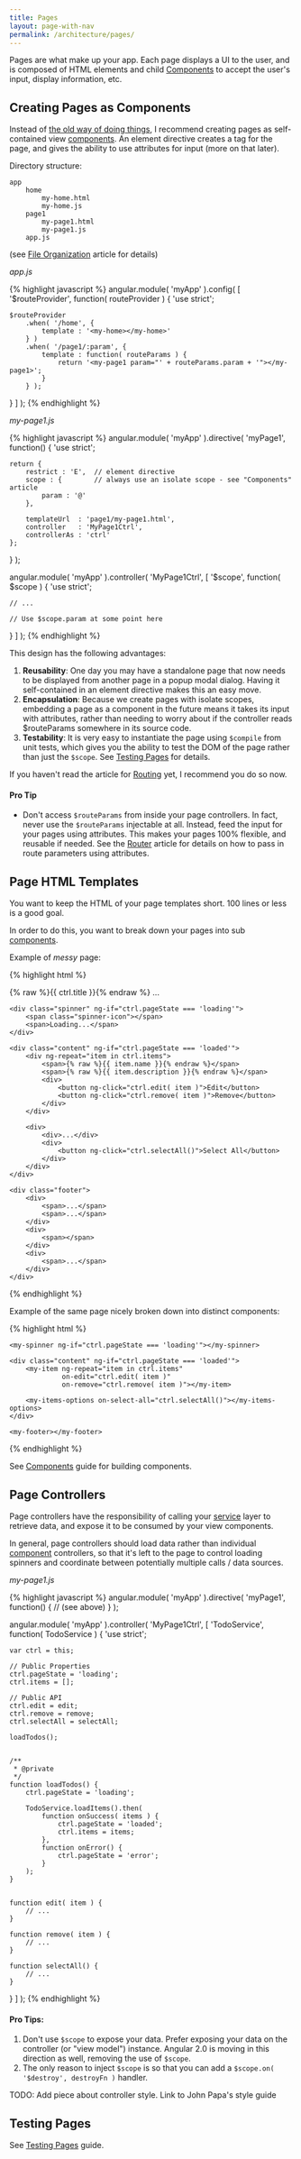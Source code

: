```yaml
---
title: Pages
layout: page-with-nav
permalink: /architecture/pages/
---
```


Pages are what make up your app. Each page displays a UI to the user, and is 
composed of HTML elements and child [Components](/architecture/components) to
accept the user's input, display information, etc.


## Creating Pages as Components

Instead of [the old way of doing things](architecture/pages-the-old-way-of-doing-things), 
I recommend creating pages as self-contained view [components](/architecture/components). 
An element directive creates a tag for the page, and gives the ability to use 
attributes for input (more on that later).

Directory structure:

    app
        home
            my-home.html
            my-home.js
        page1
            my-page1.html
            my-page1.js
        app.js

(see [File Organization](/architecture/file-organization) article for details)

*app.js*

{% highlight javascript %}
angular.module( 'myApp' ).config( [ '$routeProvider', function( routeProvider ) {
    'use strict';
    
    $routeProvider
        .when( '/home', {
            template : '<my-home></my-home>'
        } )
        .when( '/page1/:param', {
            template : function( routeParams ) {
                return '<my-page1 param="' + routeParams.param + '"></my-page1>';
            }
        } );

} ] );
{% endhighlight %}

*my-page1.js*

{% highlight javascript %}
angular.module( 'myApp' ).directive( 'myPage1', function() {
    'use strict';
    
    return {
        restrict : 'E',  // element directive
        scope : {        // always use an isolate scope - see "Components" article
            param : '@'
        },
        
        templateUrl  : 'page1/my-page1.html',
        controller   : 'MyPage1Ctrl',
        controllerAs : 'ctrl'
    };
    
} );


angular.module( 'myApp' ).controller( 'MyPage1Ctrl', [ '$scope', function( $scope ) {
    'use strict';
    
    // ...
    
    // Use $scope.param at some point here
} ] );
{% endhighlight %}


This design has the following advantages:

1. **Reusability**: One day you may have a standalone page that now needs to be
   displayed from another page in a popup modal dialog. Having it self-contained 
   in an element directive makes this an easy move.
2. **Encapsulation**: Because we create pages with isolate scopes, embedding a
   page as a component in the future means it takes its input with attributes,
   rather than needing to worry about if the controller reads $routeParams 
   somewhere in its source code.
3. **Testability**: It is very easy to instantiate the page using `$compile` 
   from unit tests, which gives you the ability to test the DOM of the page
   rather than just the `$scope`. See [Testing Pages](/testing/pages) for 
   details.

If you haven't read the article for [Routing](/architecture/router) yet, I 
recommend you do so now.



#### Pro Tip

- Don't access `$routeParams` from inside your page controllers. In fact, never
  use the `$routeParams` injectable at all. Instead, feed the input for your 
  pages using attributes. This makes your pages 100% flexible, and reusable if 
  needed. See the [Router](/architecture/router) article for details on how to 
  pass in route parameters using attributes.
   

## Page HTML Templates

You want to keep the HTML of your page templates short. 100 lines or less is a 
good goal.

In order to do this, you want to break down your pages into sub 
[components](/architecture/components).

Example of *messy* page:

{% highlight html %}
<div>
    <div class="header">
        <div>
            <span>{% raw %}{{ ctrl.title }}{% endraw %}</span>
            <span>...</span>
        </div>
    </div>
    
    <div class="spinner" ng-if="ctrl.pageState === 'loading'">
        <span class="spinner-icon"></span>
        <span>Loading...</span>
    </div>
        
    <div class="content" ng-if="ctrl.pageState === 'loaded'">
        <div ng-repeat="item in ctrl.items">
            <span>{% raw %}{{ item.name }}{% endraw %}</span>
            <span>{% raw %}{{ item.description }}{% endraw %}</span>
            <div>
                <button ng-click="ctrl.edit( item )">Edit</button>
                <button ng-click="ctrl.remove( item )">Remove</button>
            </div>
        </div>
        
        <div>
            <div>...</div>
            <div>
                <button ng-click="ctrl.selectAll()">Select All</button>
            </div>
        </div>
    </div>
    
    <div class="footer">
        <div>
            <span>...</span>
            <span>...</span>
        </div>
        <div>
            <span></span>
        </div>
        <div>
            <span>...</span>
        </div>
    </div>
</div>
{% endhighlight %}


Example of the same page nicely broken down into distinct components:

{% highlight html %}
<div>
    <my-header class="header" title="ctrl.title">
    
    <my-spinner ng-if="ctrl.pageState === 'loading'"></my-spinner>
    
    <div class="content" ng-if="ctrl.pageState === 'loaded'">
        <my-item ng-repeat="item in ctrl.items" 
                 on-edit="ctrl.edit( item )" 
                 on-remove="ctrl.remove( item )"></my-item>
        
        <my-items-options on-select-all="ctrl.selectAll()"></my-items-options>
    </div>
    
    <my-footer></my-footer>
</div>
{% endhighlight %}

See [Components](/architecture/components) guide for building components.


## Page Controllers

Page controllers have the responsibility of calling your [service](/architecture/services) 
layer to retrieve data, and expose it to be consumed by your view components.

In general, page controllers should load data rather than individual [component](/architecture/components) 
controllers, so that it's left to the page to control loading spinners and 
coordinate between potentially multiple calls / data sources. 

*my-page1.js*

{% highlight javascript %}
angular.module( 'myApp' ).directive( 'myPage1', function() {
    // (see above)
} );


angular.module( 'myApp' ).controller( 'MyPage1Ctrl', [ 'TodoService', function( TodoService ) {
    'use strict';
    
    var ctrl = this;
    
    // Public Properties
    ctrl.pageState = 'loading';
    ctrl.items = [];
    
    // Public API
    ctrl.edit = edit;
    ctrl.remove = remove;
    ctrl.selectAll = selectAll;
    
    loadTodos();
    
    
    /**
     * @private
     */
    function loadTodos() {
        ctrl.pageState = 'loading';
    
        TodoService.loadItems().then( 
            function onSuccess( items ) {
                ctrl.pageState = 'loaded';
                ctrl.items = items;
            },
            function onError() {
                ctrl.pageState = 'error';
            }
        );
    }
    
    
    function edit( item ) {
        // ...
    }
    
    function remove( item ) {
        // ...
    }
    
    function selectAll() {
        // ...
    }
    
} ] );
{% endhighlight %}



#### Pro Tips:

1. Don't use `$scope` to expose your data. Prefer exposing your data on the
   controller (or "view model") instance. Angular 2.0 is moving in this 
   direction as well, removing the use of `$scope`.
2. The only reason to inject `$scope` is so that you can add a `$scope.on( '$destroy', destroyFn )`
   handler.
   
   
TODO: Add piece about controller style. Link to John Papa's style guide


## Testing Pages

See [Testing Pages](/testing/pages) guide.
